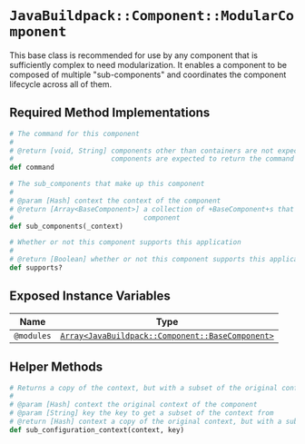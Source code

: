 # `JavaBuildpack::Component::ModularComponent`
This base class is recommended for use by any component that is sufficiently complex to need modularization.  It enables a component to be composed of multiple "sub-components" and coordinates the component lifecycle across all of them.

## Required Method Implementations

```ruby
# The command for this component
#
# @return [void, String] components other than containers are not expected to return any value.  Container
#                        components are expected to return the command required to run the application.
def command

# The sub_components that make up this component
#
# @param [Hash] context the context of the component
# @return [Array<BaseComponent>] a collection of +BaseComponent+s that make up the sub_components of this
#                                component
def sub_components(_context)

# Whether or not this component supports this application
#
# @return [Boolean] whether or not this component supports this application
def supports?
```

## Exposed Instance Variables

| Name | Type
| ---- | ----
| `@modules` | [`Array<JavaBuildpack::Component::BaseComponent>`][]


## Helper Methods

```ruby
# Returns a copy of the context, but with a subset of the original configuration
#
# @param [Hash] context the original context of the component
# @param [String] key the key to get a subset of the context from
# @return [Hash] context a copy of the original context, but with a subset of the original configuration
def sub_configuration_context(context, key)
```

[`Array<JavaBuildpack::Component::BaseComponent>`]: extending-base_component.md
